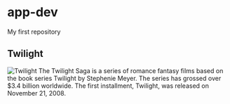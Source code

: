 # app-dev
My first repository
## Twilight
![Twilight](https://play-lh.googleusercontent.com/r8pTnlRCovrY8PQ4dlE7ASAseplsjtKfalKDNNZj92y8expibb05LIqNWGglGHA-3CR9pw)
The Twilight Saga is a series of romance fantasy films based on the book series Twilight by Stephenie Meyer. The series has grossed over $3.4 billion worldwide. The first installment, Twilight, was released on November 21, 2008.
